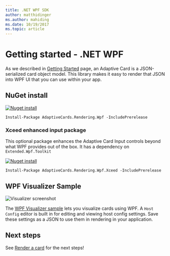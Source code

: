 ```yaml
---
title: .NET WPF SDK
author: matthidinger
ms.author: mahiding
ms.date: 10/19/2017
ms.topic: article
---
```


# Getting started - .NET WPF

As we described in [Getting Started](../../../authoring-cards/getting-started.md) page, an Adaptive Card is a JSON-serialized card object model. This library makes it easy to render that JSON into WPF UI that you can use within your app.

## NuGet install

[![Nuget install](https://img.shields.io/nuget/vpre/AdaptiveCards.Rendering.Wpf.svg)](https://www.nuget.org/packages/AdaptiveCards.Rendering.Wpf)

```console
Install-Package AdaptiveCards.Rendering.Wpf -IncludePrerelease
```

### Xceed enhanced input package

This optional package enhances the Adaptive Card Input controls beyond what WPF provides out of the box. It has a dependency on `Extended.Wpf.Toolkit`

[![Nuget install](https://img.shields.io/nuget/vpre/AdaptiveCards.Rendering.Wpf.Xceed.svg)](https://www.nuget.org/packages/AdaptiveCards.Rendering.Wpf.Xceed)

```console
Install-Package AdaptiveCards.Rendering.Wpf.Xceed -IncludePrerelease
```

## WPF Visualizer Sample

![Visualizer screenshot](../../content/wpfvisualizer.png)

The [WPF Visualizer sample](https://github.com/Microsoft/AdaptiveCards/tree/master/source/dotnet/Samples/WPFVisualizer) lets you visualize cards using WPF.  A `Host Config` editor is built in for editing and viewing host config settings. Save these settings as a JSON to use them in rendering in your application.

## Next steps

See [Render a card](../render-a-card/net-wpf.md) for the next steps!